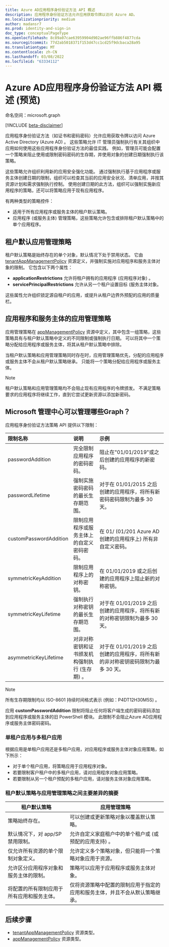 ```yaml
---
title: Azure AD应用程序身份验证方法 API 概述
description: 应用程序身份验证方法允许应用获取令牌以访问 Azure AD。
ms.localizationpriority: medium
author: madansr7
ms.prod: identity-and-sign-in
doc_type: conceptualPageType
ms.openlocfilehash: 8c89a07cae63959904d902ae96ffb886f4877cda
ms.sourcegitcommit: 77d2ab5018371f153d47cc1cd25f9dcbaca28a95
ms.translationtype: MT
ms.contentlocale: zh-CN
ms.lasthandoff: 03/08/2022
ms.locfileid: "63334112"
---
```

# <a name="azure-ad-application-authentication-methods-api-overview-preview"></a>Azure AD应用程序身份验证方法 API 概述 (预览) 

命名空间：microsoft.graph

[!INCLUDE [beta-disclaimer](../../includes/beta-disclaimer.md)]

应用程序身份验证方法（如证书和密码密码）允许应用获取令牌以访问 Azure Active Directory (Azure AD) 。 这些策略允许 IT 管理员强制执行有关其组织中应用如何使用这些应用程序身份验证方法的最佳实践。 例如，管理员可能会配置一个策略来阻止使用或限制密码密码的生存期，并使用对象的创建日期强制执行该策略。

这些策略允许组织利用新的应用安全强化功能。 通过强制执行基于应用程序或服务主体创建日期的限制，组织可以检查其当前的应用安全状况、清单应用，并按其资源计划和需求强制执行控制。 使用创建日期的此方法，组织可以强制实施新应用程序的策略，还可以将策略应用于现有应用程序。

有两种类型的策略控件：

- 适用于所有应用程序或服务主体的租户默认策略。
- 应用程序 (或服务主体) 管理策略，这些策略允许包含或排除租户默认策略中的单个应用程序。

## <a name="tenant-default-app-management-policy"></a>租户默认应用管理策略

租户默认策略是始终存在的单个对象，默认情况下处于禁用状态。 它由 [tenantAppManagementPolicy](tenantappmanagementpolicy.md) 资源定义，并强制实施对应用程序和服务主体对象的限制。 它包含以下两个属性：

- **applicationRestrictions** 允许将租户拥有的应用程序 (应用程序对象) 。
- **servicePrincipalRestrictions** 允许从另一个租户设置目标 (服务主体对象。

这些属性允许组织锁定源自租户的应用，或提升从租户边界外预配的应用的质量栏。

## <a name="app-management-policy-for-applications-and-service-principals"></a>应用程序和服务主体的应用管理策略

应用管理策略在 [appManagementPolicy](appmanagementpolicy.md) 资源中定义，其中包含一组策略，这些策略具有与租户默认策略中定义的不同限制或强制执行日期。 可以将其中一个策略分配给应用程序或服务主体，将其从租户默认策略中排除。

当租户默认策略和应用管理策略同时存在时，应用管理策略优先，分配的应用程序或服务主体不会从租户默认策略继承。 只能将一个策略分配给应用程序或服务主体。

> [!Note]
> 租户默认策略和应用管理策略均不会阻止现有应用程序的令牌颁发。 不满足策略要求的应用程序将继续工作，直到它尝试更新资源以添加新密码。

## <a name="what-restrictions-can-be-managed-in-microsoft-graph"></a>Microsoft 管理中心可以管理哪些Graph？

应用程序身份验证方法策略 API 提供以下限制：

| 限制名称       | 说明                                                            | 示例                                                                                                    |
| :--------------------- | :--------------------------------------------------------------------- | :---------------------------------------------------------------------------------------------------------- |
| passwordAddition       | 完全限制应用程序的密码密码。                  | 阻止在"01/01/2019"或之后创建的应用程序的新密码。                                       |
| passwordLifetime       | 强制实施密码密码的最长生存期范围。                    | 对于在 01/01/2015 之后创建的应用程序，将所有新密码密码限制为最多 30 天。        |
| customPasswordAddition | 限制应用程序或服务主体上的自定义密码密码。 | 在 01/ (01/201 Azure AD创建的应用程序上) 所有非自定义密码。 |
| symmetricKeyAddition   | 限制应用程序上的对称密钥。                               | 在 01/01/2019 或之后创建的应用程序上阻止新的对称密钥。                                    |
| symmetricKeyLifetime   | 强制执行对称密钥的最长生存期范围。                      | 对于在 01/01/2019 之后创建的应用程序，将所有新的对称密钥限制为最多 30 天。          |
| asymmetricKeyLifetime  | 对非对称密钥和证书颁发机构强制执行 (生存期) 。      | 对于在 01/01/2019 之后创建的应用程序，将所有新的非对称密钥密码限制为最多 30 天。  |

> [!Note]
> 所有生存期限制均以 ISO-8601 持续时间格式表示 (例如：P4DT12H30M5S) 。
>
> 应用 **customPasswordAddition** 限制将阻止任何将客户端生成的密码密码添加到应用程序或服务主体的旧 PowerShell 模块。 此限制不会阻止Azure AD应用程序或服务主体密码密码。

### <a name="single-vs-multi-tenant-apps"></a>单租户应用与多租户应用

根据应用是单租户应用还是多租户应用，对应用程序或服务主体对象应用策略，如下所示：

- 对于单个租户应用，将策略应用于应用程序对象。
- 若要限制客户租户中的多租户应用，请对应用程序对象应用策略。
- 若要限制从另一个租户预配的多租户应用，请对服务主体对象应用策略。

### <a name="summary-of-key-differences-between-the-tenant-default-policy-and-app-management-policies"></a>租户默认策略与应用管理策略之间主要差异的摘要

| 租户默认策略                                                              | 应用管理策略                                                                                                                               |
| ---------------------------------------------------------------------------------- | --------------------------------------------------------------------------------------------------------------------------------------------------- |
| 策略始终存在。                                                              | 可以创建或更新策略对象以覆盖默认策略。                                                                                |
| 默认情况下，对 app/SP 禁用限制。                                   | 允许自定义家庭租户中的单个租户或 (或预配的应用支持) 。                                             |
| 仅允许所有资源的单个限制对象定义。                | 允许定义多个策略对象，但只能将一个策略对象应用于资源。                                                            |
| 允许区分应用程序对象和服务主体的限制。 | 策略可以应用于应用程序或服务主体对象。                                                                         |
| 将配置的所有限制应用于所有应用和服务主体。             | 仅将资源策略中配置的限制应用于指定的应用和服务主体，并且不会从默认策略继承。 |

## <a name="next-steps"></a>后续步骤

- [tenantAppManagementPolicy](tenantappmanagementpolicy.md) 资源类型。
- [appManagementPolicy](appmanagementpolicy.md) 资源类型。
